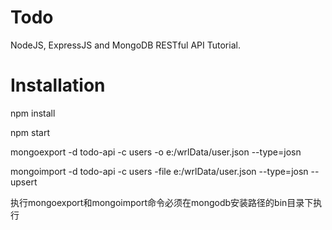 # Todo

NodeJS, ExpressJS and MongoDB RESTful API Tutorial.

# Installation

<!--安装依赖-->
npm install


<!--启动api-->
npm start

<!--mongodb导出表-->
 mongoexport -d todo-api -c users -o e:/wrlData/user.json --type=josn 
<!--mongodb导入表-->
 mongoimport -d todo-api -c users  -file e:/wrlData/user.json --type=josn --upsert 

<!--注意-->
执行mongoexport和mongoimport命令必须在mongodb安装路径的bin目录下执行